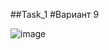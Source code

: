 ##Task_1
#Вариант 9

![image](https://user-images.githubusercontent.com/90501362/157850677-ef9b3c2c-fa54-4acf-a7c9-2d70b2016ff9.png)
